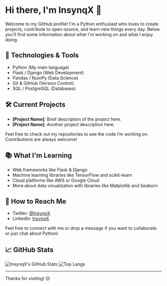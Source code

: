# Hi there, I'm InsynqX 👋

Welcome to my GitHub profile! I'm a Python enthusiast who loves to create projects, contribute to open-source, and learn new things every day. Below you'll find some information about what I'm working on and what I enjoy doing.

## 🔧 Technologies & Tools

- Python (My main language)
- Flask / Django (Web Development)
- Pandas / NumPy (Data Science)
- Git & GitHub (Version Control)
- SQL / PostgreSQL (Databases)

## 🛠️ Current Projects

- **[Project Name]**: Brief description of the project here.
- **[Project Name]**: Another project description here.
  
Feel free to check out my repositories to see the code I’m working on. Contributions are always welcome!

## 📚 What I'm Learning

- Web frameworks like Flask & Django
- Machine learning libraries like TensorFlow and scikit-learn
- Cloud platforms like AWS or Google Cloud
- More about data visualization with libraries like Matplotlib and Seaborn

## 🚀 How to Reach Me

- Twitter: [@InsynqX](https://twitter.com/InsynqX)
- LinkedIn: [InsynqX](https://www.linkedin.com/in/InsynqX)
  
Feel free to connect with me or drop a message if you want to collaborate or just chat about Python!

## 📈 GitHub Stats

![InsynqX's GitHub Stats](https://github-readme-stats.vercel.app/api?username=InsynqX&show_icons=true&hide_title=true&hide=prs&count_private=true&theme=dark)
![Top Langs](https://github-readme-stats.vercel.app/api/top-langs/?username=InsynqX&layout=compact&theme=dark)

---

Thanks for visiting! 😊

